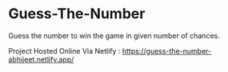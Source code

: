 # Guess-The-Number
Guess the number to win the game in given number of chances.

Project Hosted Online Via Netlify :
https://guess-the-number-abhijeet.netlify.app/
